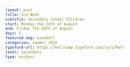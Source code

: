 ```yaml
---
layout: post
title: 3rd Week
subtitle: Secondary School Children
start: Monday the 24th of August
end: Friday the 28th of August
days: 5
featured-img: baseball
categories: summer_2020
typeform-url: https://holicamp.typeform.com/to/y7Rmfc
level: secondary
type: outdoor
---
```

